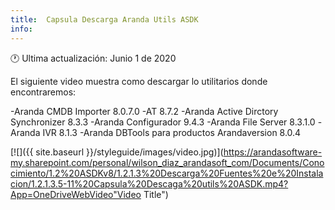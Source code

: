 ```yaml
---
title:  Capsula Descarga Aranda Utils ASDK
info:
---
```


🕐 Ultima actualización: Junio 1 de 2020


El siguiente video muestra como descargar lo utilitarios donde encontraremos:

-Aranda CMDB Importer 8.0.7.0
-AT 8.7.2
-Aranda Active Dirctory Synchronizer 8.3.3
-Aranda Configurador 9.4.3
-Aranda File Server 8.3.1.0
-Aranda IVR 8.1.3
-Aranda DBTools para productos Arandaversion 8.0.4


[![]({{ site.baseurl }}/styleguide/images/video.jpg)](https://arandasoftware-my.sharepoint.com/personal/wilson_diaz_arandasoft_com/Documents/Conocimiento/1.2%20ASDKv8/1.2.1.3%20Descarga%20Fuentes%20e%20Instalacion/1.2.1.3.5-11%20Capsula%20Descaga%20utils%20ASDK.mp4?App=OneDriveWebVideo"Video Title")
